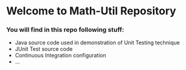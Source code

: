 # Welcome to Math-Util Repository

### You will find in this repo following stuff:
* Java source code used in demonstration of Unit Testing technique
* JUnit Test source code
* Continuous Integration configuration
* ...